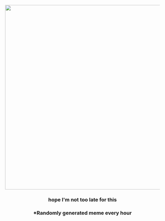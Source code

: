 <p align="center">
        <img src="https://i.redd.it/qduph3ma67i91.jpg" width="600" height="600">
        </p>
        <h3 align="center">hope I'm not too late for this</h3>
        <h3 align="center">*Randomly generated meme every hour</h3>
    